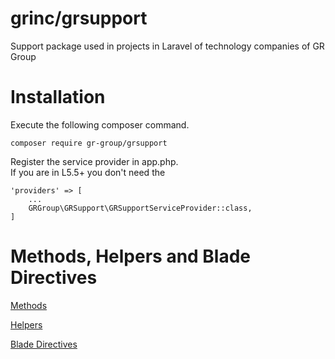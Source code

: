 # grinc/grsupport

Support package used in projects in Laravel of technology companies of GR Group

# Installation

Execute the following composer command.

    composer require gr-group/grsupport

Register the service provider in app.php.  
If you are in L5.5+ you don't need the 

	'providers' => [
		...
		GRGroup\GRSupport\GRSupportServiceProvider::class,
   	]

# Methods, Helpers and Blade Directives

[Methods](https://github.com/gr-group/grsupport/blob/master/src/Classes/Support.php#L9)

[Helpers](https://github.com/gr-group/grsupport/blob/master/src/Helpers/grsupport.php#L3)

[Blade Directives](https://github.com/gr-group/grsupport/blob/master/src/GRSupportServiceProvider.php#L18)